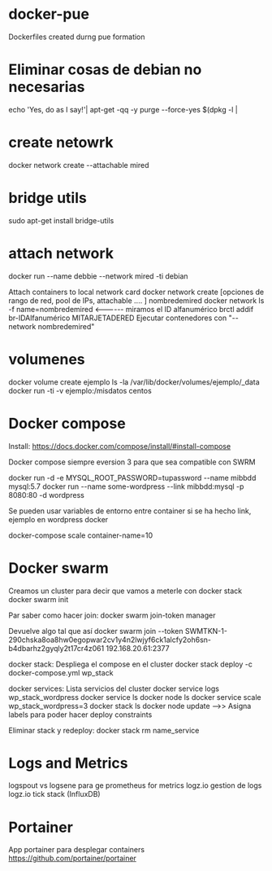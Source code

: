 # docker-pue
Dockerfiles created durng pue formation


# Eliminar cosas de debian no necesarias
echo 'Yes, do as I say!'| apt-get -qq -y purge --force-yes $(dpkg -l | 

# create netowrk 
docker network create --attachable mired

# bridge utils
sudo apt-get install bridge-utils

# attach network
docker run --name debbie --network mired -ti debian

Attach containers to local network card
docker network create [opciones de rango de red, pool de IPs, attachable .... ] nombredemired
docker network ls -f name=nombredemired  <------ miramos el ID alfanumérico
brctl addif br-IDAlfanumérico MITARJETADERED
Ejecutar contenedores con "--network nombredemired"

# volumenes
docker volume create ejemplo
ls -la /var/lib/docker/volumes/ejemplo/_data
docker run -ti -v ejemplo:/misdatos centos

# Docker compose

Install: https://docs.docker.com/compose/install/#install-compose

Docker compose siempre eversion 3 para que sea compatible con SWRM

docker run -d -e MYSQL_ROOT_PASSWORD=tupassword --name mibbdd mysql:5.7
docker run --name some-wordpress --link mibbdd:mysql -p 8080:80 -d wordpress

Se pueden usar variables de entorno entre container si se ha hecho link, ejemplo en wordpress docker

docker-compose scale container-name=10



# Docker swarm 

Creamos un cluster para decir que vamos a meterle con docker stack
docker swarm init

Par saber como hacer join:
  docker swarm join-token manager

Devuelve algo tal que así
  docker swarm join --token SWMTKN-1-290chska8oa8hw0egopwar2cv1y4n2lwjyf6ck1alcfy2oh6sn-b4dbarhz2gyqly2t17cr4z061 192.168.20.61:2377

docker stack: Despliega el compose en el cluster
  docker stack deploy -c docker-compose.yml wp_stack

docker services: Lista servicios del cluster
  docker service logs wp_stack_wordpress
  docker service ls
  docker node ls
  docker service scale wp_stack_wordpress=3
  docker stack ls
  docker node update -->> Asigna labels para poder hacer deploy constraints 
  

Eliminar stack y redeploy:
  docker stack rm name_service

# Logs and Metrics

logspout vs logsene para ge
prometheus for metrics 
logz.io gestion de logs
logz.io
tick stack (InfluxDB)

# Portainer 
App portainer para desplegar containers
https://github.com/portainer/portainer

